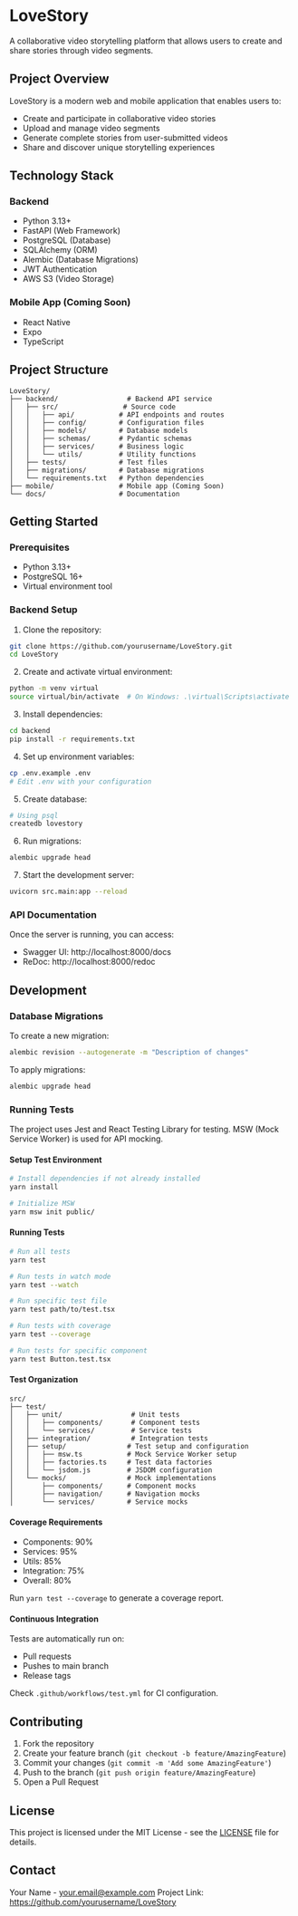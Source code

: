 # LoveStory

A collaborative video storytelling platform that allows users to create and share stories through video segments.

## Project Overview

LoveStory is a modern web and mobile application that enables users to:
- Create and participate in collaborative video stories
- Upload and manage video segments
- Generate complete stories from user-submitted videos
- Share and discover unique storytelling experiences

## Technology Stack

### Backend
- Python 3.13+
- FastAPI (Web Framework)
- PostgreSQL (Database)
- SQLAlchemy (ORM)
- Alembic (Database Migrations)
- JWT Authentication
- AWS S3 (Video Storage)

### Mobile App (Coming Soon)
- React Native
- Expo
- TypeScript

## Project Structure

```
LoveStory/
├── backend/                 # Backend API service
│   ├── src/                # Source code
│   │   ├── api/           # API endpoints and routes
│   │   ├── config/        # Configuration files
│   │   ├── models/        # Database models
│   │   ├── schemas/       # Pydantic schemas
│   │   ├── services/      # Business logic
│   │   └── utils/         # Utility functions
│   ├── tests/             # Test files
│   ├── migrations/        # Database migrations
│   └── requirements.txt   # Python dependencies
├── mobile/                # Mobile app (Coming Soon)
└── docs/                  # Documentation
```

## Getting Started

### Prerequisites
- Python 3.13+
- PostgreSQL 16+
- Virtual environment tool

### Backend Setup

1. Clone the repository:
```bash
git clone https://github.com/yourusername/LoveStory.git
cd LoveStory
```

2. Create and activate virtual environment:
```bash
python -m venv virtual
source virtual/bin/activate  # On Windows: .\virtual\Scripts\activate
```

3. Install dependencies:
```bash
cd backend
pip install -r requirements.txt
```

4. Set up environment variables:
```bash
cp .env.example .env
# Edit .env with your configuration
```

5. Create database:
```bash
# Using psql
createdb lovestory
```

6. Run migrations:
```bash
alembic upgrade head
```

7. Start the development server:
```bash
uvicorn src.main:app --reload
```

### API Documentation

Once the server is running, you can access:
- Swagger UI: http://localhost:8000/docs
- ReDoc: http://localhost:8000/redoc

## Development

### Database Migrations

To create a new migration:
```bash
alembic revision --autogenerate -m "Description of changes"
```

To apply migrations:
```bash
alembic upgrade head
```

### Running Tests

The project uses Jest and React Testing Library for testing. MSW (Mock Service Worker) is used for API mocking.

#### Setup Test Environment
```bash
# Install dependencies if not already installed
yarn install

# Initialize MSW
yarn msw init public/
```

#### Running Tests
```bash
# Run all tests
yarn test

# Run tests in watch mode
yarn test --watch

# Run specific test file
yarn test path/to/test.tsx

# Run tests with coverage
yarn test --coverage

# Run tests for specific component
yarn test Button.test.tsx
```

#### Test Organization
```
src/
├── test/
│   ├── unit/                 # Unit tests
│   │   ├── components/       # Component tests
│   │   └── services/         # Service tests
│   ├── integration/          # Integration tests
│   ├── setup/               # Test setup and configuration
│   │   ├── msw.ts           # Mock Service Worker setup
│   │   ├── factories.ts     # Test data factories
│   │   └── jsdom.js         # JSDOM configuration
│   └── mocks/               # Mock implementations
│       ├── components/      # Component mocks
│       ├── navigation/      # Navigation mocks
│       └── services/        # Service mocks
```

#### Coverage Requirements
- Components: 90%
- Services: 95%
- Utils: 85%
- Integration: 75%
- Overall: 80%

Run `yarn test --coverage` to generate a coverage report.

#### Continuous Integration
Tests are automatically run on:
- Pull requests
- Pushes to main branch
- Release tags

Check `.github/workflows/test.yml` for CI configuration.

## Contributing

1. Fork the repository
2. Create your feature branch (`git checkout -b feature/AmazingFeature`)
3. Commit your changes (`git commit -m 'Add some AmazingFeature'`)
4. Push to the branch (`git push origin feature/AmazingFeature`)
5. Open a Pull Request

## License

This project is licensed under the MIT License - see the [LICENSE](LICENSE) file for details.

## Contact

Your Name - your.email@example.com
Project Link: https://github.com/yourusername/LoveStory 